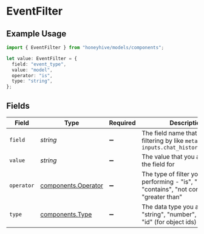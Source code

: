 # EventFilter

## Example Usage

```typescript
import { EventFilter } from "honeyhive/models/components";

let value: EventFilter = {
  field: "event_type",
  value: "model",
  operator: "is",
  type: "string",
};
```

## Fields

| Field                                                                                              | Type                                                                                               | Required                                                                                           | Description                                                                                        |
| -------------------------------------------------------------------------------------------------- | -------------------------------------------------------------------------------------------------- | -------------------------------------------------------------------------------------------------- | -------------------------------------------------------------------------------------------------- |
| `field`                                                                                            | *string*                                                                                           | :heavy_minus_sign:                                                                                 | The field name that you are filtering by like `metadata.cost`, `inputs.chat_history.0.content`     |
| `value`                                                                                            | *string*                                                                                           | :heavy_minus_sign:                                                                                 | The value that you are filtering the field for                                                     |
| `operator`                                                                                         | [components.Operator](../../models/components/operator.md)                                         | :heavy_minus_sign:                                                                                 | The type of filter you are performing - "is", "is not", "contains", "not contains", "greater than" |
| `type`                                                                                             | [components.Type](../../models/components/type.md)                                                 | :heavy_minus_sign:                                                                                 | The data type you are using - "string", "number", "boolean", "id" (for object ids)                 |
